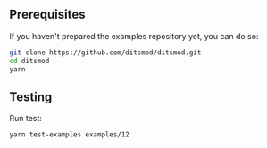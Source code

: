 ## Prerequisites

If you haven't prepared the examples repository yet, you can do so:

```bash
git clone https://github.com/ditsmod/ditsmod.git
cd ditsmod
yarn
```

## Testing

Run test:

```bash
yarn test-examples examples/12
```
